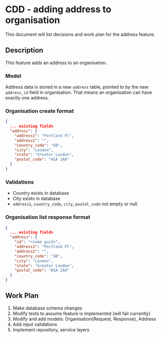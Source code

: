 
# CDD - adding address to organisation

This document will list decisions and work plan for the address feature.

## Description
This feature adds an address to an organisation.

### Model
Address data is stored in a new `address` table, pointed to by the new `address_id` field in organisation.
That means an organisation can have exactly one address.

### Organisation create format
```json
{
  ... existing fields
  "address": {
    "address1": "Portland Pl",
    "address2": "",
    "country_code": "GB",
    "city": "London",
    "state": "Greater London",
    "postal_code": "W1A 1AA"
  }
}
```

### Validations
* Country exists in database
* City exists in database
* `address1`, `country_code`, `city`, `postal_code` not empty or null

### Organisation list response format
```json
{
  ... existing fields
  "address": {
    "id": "<some guid>",
    "address1": "Portland Pl",
    "address2": "",
    "country_code": "GB",
    "city": "London",
    "state": "Greater London",
    "postal_code": "W1A 1AA"
  }
}
```

## Work Plan
1. Make database schema changes
2. Modify tests to assume feature is implemented (will fail currently)
3. Modify and add models: Organisation{Request, Response}, Address
4. Add input validations
5. Implement repository, service layers
